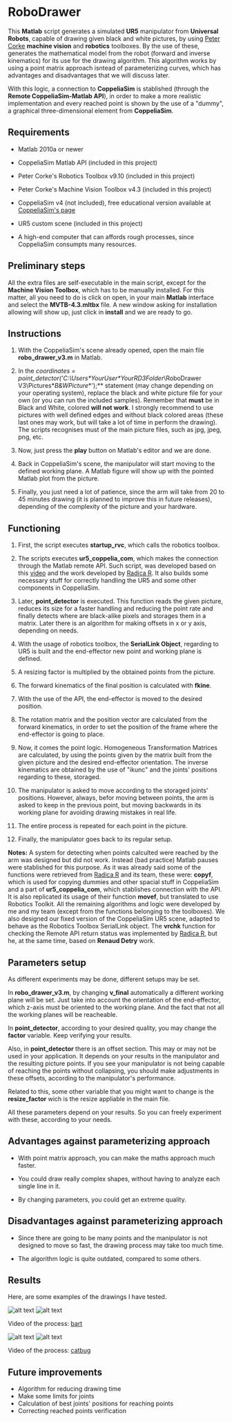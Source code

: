 # RoboDrawer

This **Matlab** script generates a simulated **UR5** manipulator from **Universal Robots**, capable of drawing given black and white 
pictures, by using [Peter Corke](https://github.com/petercorke) **machine vision** and **robotics** toolboxes. By the use of these, generates the mathematical model 
from the robot (forward and inverse kinematics) for its use for the drawing algorithm. This algorithm works by using a point matrix
approach isntead of parameterizing curves, which has advantages and disadvantages that we will discuss later.

With this logic, a connection to **CoppeliaSim** is stablished (through the **Remote CoppeliaSim-Matlab API**), in order to make
a more realistic implementation and every reached point is shown by the use of a "dummy", a graphical three-dimensional 
element from **CoppeliaSim**.

## Requirements

- Matlab 2010a or newer

- CoppeliaSim Matlab API (included in this project)

- Peter Corke's Robotics Toolbox v9.10 (included in this project)

- Peter Corke's Machine Vision Toolbox v4.3 (included in this project)

- CoppeliaSim v4 (not included), free educational version available at [CoppeliaSim's page](https://www.coppeliarobotics.com/)

- UR5 custom scene (included in this project)

- A high-end computer that can affords rough processes, since CoppeliaSim consumpts many resources.

## Preliminary steps

All the extra files are self-executable in the main script, except for the **Machine Vision Toolbox**, which has to be manually
installed. For this matter, all you need to do is click on open, in your main **Matlab** interface and select the **MVTB-4.3.mltbx**
file. A new window asking for installation allowing will show up, just click in **install** and we are ready to go.

## Instructions

1. With the CoppeliaSim's scene already opened, open the main file **robo_drawer_v3.m** in Matlab.

2. In the **coordinates = point_detector('C:\Users\**YourUser**\**YourRD3Folder**\RoboDrawer V3\Pictures\**B&WPicture**');** statement
(may change depending on your operating system), replace the black and white picture file for your own (or you can run the included 
samples). Remember that **must** be in Black and White, colored **will not work**. I strongly recommend to use pictures with well 
defined edges and without black colored areas (these last ones may work, but will take a lot of time in perform the drawing). The
scripts recognises must of the main picture files, such as jpg, jpeg, png, etc.

3. Now, just press the **play** button on Matlab's editor and we are done.

4. Back in CoppeliaSim's scene, the manipulator will start moving to the defined working plane. A Matlab figure will show up with 
the pointed Matlab plot from the picture.

5. Finally, you just need a lot of patience, since the arm will take from 20 to 45 minutes drawing (it is planned to improve this
in future releases), depending of the complexity of the picture and your hardware.

## Functioning

1. First, the script executes **startup_rvc**, which calls the robotics toolbox.

2. The scripts executes **ur5_coppelia_com**, which makes the connection through the Matlab remote API. Such script, was developed
based on this [video](https://www.youtube.com/watch?v=WaYBTA6QPY0) and the work developed by [Radica R](https://github.com/radica1113). It also builds some
necessary stuff for correctly handling the UR5 and some other components in CoppeliaSim.

3. Later, **point_detector** is executed. This function reads the given picture, reduces its size for a faster handling and reducing
the point rate and finally detects where are black-alike pixels and storages them in a matrix. Later there is an algorithm for making
offsets in x or y axis, depending on needs.

4. With the usage of robotics toolbox, the **SerialLink Object**, regarding to UR5 is built and the end-effector new point and working
plane is defined.

5. A resizing factor is multiplied by the obtained points from the picture.

6. The forward kinematics of the final position is calculated with **fkine**.

7. With the use of the API, the end-effector is moved to the desired position.

8. The rotation matrix and the position vector are calculated from the forward kinematics, in order to set the position of the frame
where the end-effector is going to place.

9. Now, it comes the point logic. Homogeneous Transformation Matrices are calculated, by using the points given by the matrix
built from the given picture and the desired end-effector orientation. The inverse kinematics are obtained by the use of "ikunc"
and the joints' positions regarding to these, storaged.

10. The manipulator is asked to move according to the storaged joints' positions. However, always, befor moving between points,
the arm is asked to keep in the previous point, but moving backwards in its working plane for avoiding drawing mistakes in real
life.

11. The entire process is repeated for each point in the picture.

12. Finally, the manipulator goes back to its regular setup.

**Notes:** A system for detecting when points calculted were reached by the arm was designed but did not work. Instead (bad practice)
Matlab pauses were stablished for this purpose. As it was already said some of the functions were retrieved from [Radica R](https://github.com/radica1113) and its
team, these were: **copyf**, which is used for copying dummies and other spacial stuff in CoppeliaSim and a part of **ur5_coppelia_com**,
which stablishes connection with the API. It is also replicated its usage of their function **movef**, but translated to use Robotics
Toolkit. All the remaining algorithms and logic were developed by me and my team (except from the functions belonging to the toolboxes).
We also designed our fixed version of the CoppeliaSim UR5 scene, adapted to behave as the Robotics Toolbox SerialLink object. The **vrchk**
function for checking the Remote API return status was implemented by [Radica R](https://github.com/radica1113), but he, at the same time, based on **Renaud Detry**
work.

## Parameters setup

As different experiments may be done, different setups may be set.

In **robo_drawer_v3.m**, by changing **v_final** automatically a different working plane will be set. Just take into account the 
orientation of the end-effector, which z-axis must be oriented to the working plane. And the fact that not all the working planes
will be reacheable.

In **point_detector**, according to your desired quality, you may change the **factor** variable. Keep verifying your results.

Also, in **point_detector** there is an offset section. This may or may not be used in your application. It depends on your
results in the manipulator and the resulting picture points. If you see your manipulator is not being capable of reaching the 
points without collapsing, you should make adjustments in these offsets, according to the manipulator's performance.

Related to this, some other variable that you might want to change is the **resize_factor** wich is the resize appliable in the
main file. 

All these parameters depend on your results. So you can freely experiment with these, according to your needs.

## Advantages against parameterizing approach

- With point matrix approach, you can make the maths approach much faster.

- You could draw really complex shapes, without having to analyze each single line in it.

- By changing parameters, you could get an extreme quality.

## Disadvantages against parameterizing approach

- Since there are going to be many points and the manipulator is not designed to move so fast, the drawing process may take too
much time.

- The algorithm logic is quite outdated, compared to some others.

## Results

Here, are some examples of the drawings I have tested.

![alt text](https://github.com/JMRMEDEV/RoboDrawer/blob/master/Pictures/bart.jpg "Input Picture: Bart")
![alt text](https://github.com/JMRMEDEV/RoboDrawer/blob/master/Pictures_results/bart.jpg "Drawing Result: Bart")

Video of the process: [bart](https://youtu.be/DJkrqklCV6Y)

![alt text](https://github.com/JMRMEDEV/RoboDrawer/blob/master/Pictures/catbug.jpg "Input Picture: Catbug")
![alt text](https://github.com/JMRMEDEV/RoboDrawer/blob/master/Pictures_results/catbug.jpg "Drawing Result: Catbug")

Video of the process: [catbug](https://youtu.be/kPVfW9TcqEc)

## Future improvements

- Algorithm for reducing drawing time
- Make some limits for joints
- Calculation of best joints' positions for reaching points
- Correcting reached points verification
